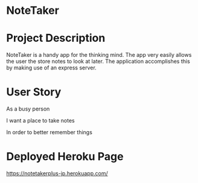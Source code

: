 # NoteTaker

# Project Description
NoteTaker is a handy app for the thinking mind. The app very easily allows the user the store notes to look at later. The application accomplishes this by making use of an express server.

# User Story

As a busy person 

I want a place to take notes

In order to better remember things

# Deployed Heroku Page

https://notetakerplus-jp.herokuapp.com/


